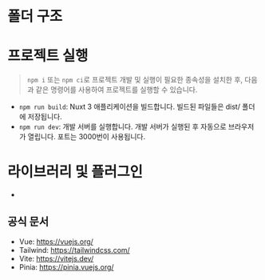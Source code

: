 # 폴더 구조


# 프로젝트 실행
> `npm i` 또는 `npm ci`로 프로젝트 개발 및 실행이 필요한 종속성을 설치한 후, 다음과 같은 명령어를 사용하여 프로젝트를 실행할 수 있습니다.
- `npm run build`: Nuxt 3 애플리케이션을 빌드합니다. 빌드된 파일들은 dist/ 폴더에 저장됩니다.
- `npm run dev`: 개발 서버를 실행합니다. 개발 서버가 실행된 후 자동으로 브라우저가 열립니다. 포트는 3000번이 사용됩니다.
# 라이브러리 및 플러그인

- 
## 공식 문서
- Vue: https://vuejs.org/
- Tailwind: https://tailwindcss.com/
- Vite: https://vitejs.dev/
- Pinia: https://pinia.vuejs.org/
